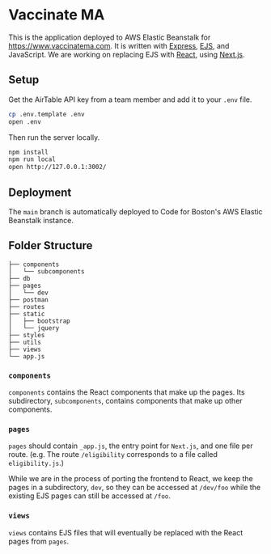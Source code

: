# Vaccinate MA

This is the application deployed to AWS Elastic Beanstalk for https://www.vaccinatema.com. It is written with [Express](https://expressjs.com), [EJS](https://ejs.co), and JavaScript. We are working on replacing EJS with [React](https://reactjs.org), using [Next.js](https://nextjs.org).

## Setup
Get the AirTable API key from a team member and add it to your `.env` file.

```sh
cp .env.template .env
open .env
```

Then run the server locally.
```sh
npm install
npm run local
open http://127.0.0.1:3002/
```

## Deployment
The `main` branch is automatically deployed to Code for Boston's AWS Elastic Beanstalk instance.


## Folder Structure
```
├── components
│   └── subcomponents
├── db
├── pages
│   └── dev
├── postman
├── routes
├── static
│   ├── bootstrap
│   └── jquery
├── styles
├── utils
├── views
└── app.js
```
### `components`
`components` contains the React components that make up the pages. Its subdirectory, `subcomponents`, contains components that make up other components.

### `pages`
`pages` should contain `_app.js`, the entry point for `Next.js`, and one file per route. (e.g. The route `/eligibility` corresponds to a file called `eligibility.js`.) 

While we are in the process of porting the frontend to React, we keep the pages in a subdirectory, `dev`, so they can be accessed at `/dev/foo` while the existing EJS pages can still be accessed at `/foo`.

### `views`
`views` contains EJS files that will eventually be replaced with the React pages from `pages`.